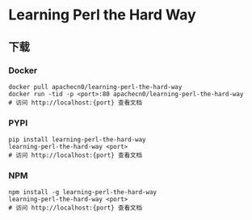 # Learning Perl the Hard Way

## 下载

### Docker

```
docker pull apachecn0/learning-perl-the-hard-way
docker run -tid -p <port>:80 apachecn0/learning-perl-the-hard-way
# 访问 http://localhost:{port} 查看文档
```

### PYPI

```
pip install learning-perl-the-hard-way
learning-perl-the-hard-way <port>
# 访问 http://localhost:{port} 查看文档
```

### NPM

```
npm install -g learning-perl-the-hard-way
learning-perl-the-hard-way <port>
# 访问 http://localhost:{port} 查看文档
```